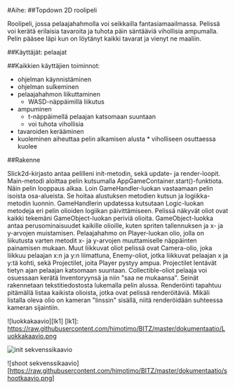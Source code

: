 #Aihe:
##Topdown 2D roolipeli

Roolipeli, jossa pelaajahahmolla voi seikkailla fantasiamaailmassa. Pelissä voi kerätä erilaisia tavaroita ja tuhota päin säntääviä vihollisia ampumalla. Pelin pääsee läpi kun on löytänyt kaikki tavarat ja vienyt ne maaliin.

##Käyttäjät: pelaajat

##Kaikkien käyttäjien toiminnot:
- ohjelman käynnistäminen
- ohjelman sulkeminen
- pelaajahahmon liikuttaminen
	* WASD-näppäimillä liikutus
- ampuminen
	* t-näppäimellä pelaajan katsomaan suuntaan
	* voi tuhota vihollisia
- tavaroiden kerääminen
- kuoleminen aiheuttaa pelin alkamisen alusta
		* viholliseen osuttaessa kuolee

##Rakenne

Slick2d-kirjasto antaa pelilleni init-metodin, sekä update- ja render-loopit. Main-metodi aloittaa pelin kutsumalla AppGameContainer.start()-funktiota. Näin pelin looppaus alkaa. Loin GameHandler-luokan vastaamaan pelin isoista osa-alueista. Se hoitaa alustuksen metodien kutsun ja logiikka-metodin luonnin. GameHandlerin updatessa kutsutaan Logic-luokan metodeja eri pelin olioiden logiikan päivittämiseen.
	Pelissä näkyvät oliot ovat kaikki tekemäni GameObject-luokan 
periviä olioita. GameObject-luokka antaa perusominaisuudet kaikille olioille, kuten spriten tallennuksen ja x- ja y-arvojen muistamisen.
Pelaajahahmo on Player-luokan olio, jolla on liikutusta varten metodit x- ja y-arvojen muuttamiselle näppäinten painamisen mukaan. Muut liikkuvat oliot pelissä ovat Camera-olio, joka liikkuu pelaajan x:n ja y:n liimattuna, Enemy-oliot, jotka liikkuvat pelaajan x ja y:tä kohti, sekä Projectilet, joita Player pystyy ampua. Projectilet lentävät tietyn ajan pelaajan katsomaan suuntaan. Collectible-oliot pelaaja voi osuessaan kerätä Inventoryynsä ja niin "saa ne mukaansa". Seinät rakennetaan tekstitiedostosta lukemalla pelin alussa.
	Renderöinti tapahtuu pitämällä listaa kaikista olioista, jotka ovat pelissä renderöitäviä. Mikäli listalla oleva olio on kameran "linssin" sisällä, niitä renderöidään suhteessa kameran sijaintiin.

![luokkakaavio][lk1]
[lk1]: https://raw.githubusercontent.com/himotimo/BITZ/master/dokumentaatio/Luokkakaavio.png

![init sekvenssikaavio](https://raw.githubusercontent.com/himotimo/BITZ/master/dokumentaatio/initkaavio.png)

![shoot sekvenssikaavio][https://raw.githubusercontent.com/himotimo/BITZ/master/dokumentaatio/shootkaavio.png]

